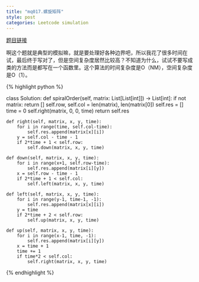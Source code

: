 ```yaml
---
title: "mq017.螺旋矩阵"
style: post
categories: Leetcode simulation
---
```


[题目链接](https://leetcode-cn.com/problems/spiral-matrix/)

 啊这个题就是典型的模拟嘛，就是要处理好各种边界吧，所以我花了很多时间在试，最后终于写对了，但是空间复杂度居然比较高？不知道为什么，试试不要写成类的方法而是都写在一个函数里。这个算法的时间复杂度是O（NM），空间复杂度是O（1）。

{% highlight python %}

class Solution:
    def spiralOrder(self, matrix: List[List[int]]) -> List[int]:
        if not matrix:
            return []
        self.row, self.col = len(matrix), len(matrix[0])
        self.res = []
        time = 0
        self.right(matrix, 0, 0, time)
        return self.res

    def right(self, matrix, x, y, time):
        for i in range(time, self.col-time):
            self.res.append(matrix[x][i])
        y = self.col - time - 1
        if 2*time + 1 < self.row:
            self.down(matrix, x, y, time)

    def down(self, matrix, x, y, time):
        for i in range(x+1, self.row-time):
            self.res.append(matrix[i][y])
        x = self.row - time - 1
        if 2*time + 1 < self.col:
            self.left(matrix, x, y, time)
        
    def left(self, matrix, x, y, time):
        for i in range(y-1, time-1, -1):
            self.res.append(matrix[x][i])
        y = time
        if 2*time + 2 < self.row:
            self.up(matrix, x, y, time)

    def up(self, matrix, x, y, time):
        for i in range(x-1, time, -1):
            self.res.append(matrix[i][y])
        x = time + 1
        time += 1
        if time*2 < self.col:
            self.right(matrix, x, y, time)

{% endhighlight %}

